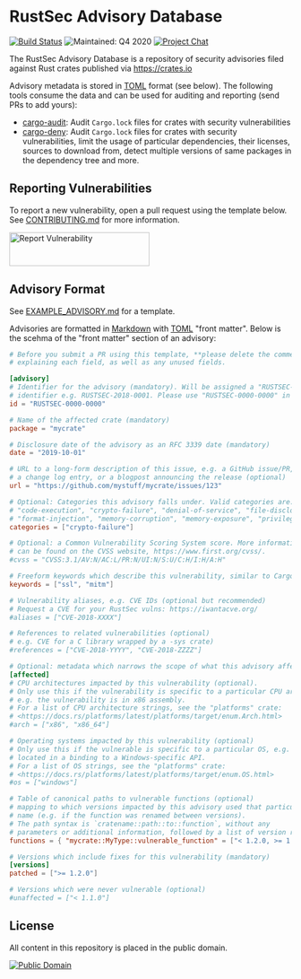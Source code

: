 # RustSec Advisory Database

[![Build Status][build-image]][build-link]
![Maintained: Q4 2020][maintained-image]
[![Project Chat][chat-image]][chat-link]

The RustSec Advisory Database is a repository of security advisories filed
against Rust crates published via https://crates.io

Advisory metadata is stored in [TOML] format (see below). The following tools
consume the data and can be used for auditing and reporting (send PRs to add yours):

* [cargo-audit]: Audit `Cargo.lock` files for crates with security vulnerabilities
* [cargo-deny]: Audit `Cargo.lock` files for crates with security vulnerabilities, limit the usage of particular dependencies, their licenses, sources to download from, detect multiple versions of same packages in the dependency tree and more.

## Reporting Vulnerabilities

To report a new vulnerability, open a pull request using the template below.
See [CONTRIBUTING.md] for more information.

<a href="https://github.com/RustSec/advisory-db/blob/master/CONTRIBUTING.md">
  <img alt="Report Vulnerability" width="250px" height="60px" src="https://rustsec.org/assets/img/report-vuln-button.svg">
</a>

## Advisory Format

See [EXAMPLE_ADVISORY.md] for a template.

Advisories are formatted in [Markdown] with [TOML] "front matter".
Below is the scehma of the "front matter" section of an advisory:

```toml
# Before you submit a PR using this template, **please delete the comments**
# explaining each field, as well as any unused fields.

[advisory]
# Identifier for the advisory (mandatory). Will be assigned a "RUSTSEC-YYYY-NNNN"
# identifier e.g. RUSTSEC-2018-0001. Please use "RUSTSEC-0000-0000" in PRs.
id = "RUSTSEC-0000-0000"

# Name of the affected crate (mandatory)
package = "mycrate"

# Disclosure date of the advisory as an RFC 3339 date (mandatory)
date = "2019-10-01"

# URL to a long-form description of this issue, e.g. a GitHub issue/PR,
# a change log entry, or a blogpost announcing the release (optional)
url = "https://github.com/mystuff/mycrate/issues/123"

# Optional: Categories this advisory falls under. Valid categories are:
# "code-execution", "crypto-failure", "denial-of-service", "file-disclosure"
# "format-injection", "memory-corruption", "memory-exposure", "privilege-escalation"
categories = ["crypto-failure"]

# Optional: a Common Vulnerability Scoring System score. More information
# can be found on the CVSS website, https://www.first.org/cvss/.
#cvss = "CVSS:3.1/AV:N/AC:L/PR:N/UI:N/S:U/C:H/I:H/A:H"

# Freeform keywords which describe this vulnerability, similar to Cargo (optional)
keywords = ["ssl", "mitm"]

# Vulnerability aliases, e.g. CVE IDs (optional but recommended)
# Request a CVE for your RustSec vulns: https://iwantacve.org/
#aliases = ["CVE-2018-XXXX"]

# References to related vulnerabilities (optional)
# e.g. CVE for a C library wrapped by a -sys crate)
#references = ["CVE-2018-YYYY", "CVE-2018-ZZZZ"]

# Optional: metadata which narrows the scope of what this advisory affects
[affected]
# CPU architectures impacted by this vulnerability (optional).
# Only use this if the vulnerability is specific to a particular CPU architecture,
# e.g. the vulnerability is in x86 assembly.
# For a list of CPU architecture strings, see the "platforms" crate:
# <https://docs.rs/platforms/latest/platforms/target/enum.Arch.html>
#arch = ["x86", "x86_64"]

# Operating systems impacted by this vulnerability (optional)
# Only use this if the vulnerable is specific to a particular OS, e.g. it was
# located in a binding to a Windows-specific API.
# For a list of OS strings, see the "platforms" crate:
# <https://docs.rs/platforms/latest/platforms/target/enum.OS.html>
#os = ["windows"]

# Table of canonical paths to vulnerable functions (optional)
# mapping to which versions impacted by this advisory used that particular
# name (e.g. if the function was renamed between versions). 
# The path syntax is `cratename::path::to::function`, without any
# parameters or additional information, followed by a list of version reqs.
functions = { "mycrate::MyType::vulnerable_function" = ["< 1.2.0, >= 1.1.0"] }

# Versions which include fixes for this vulnerability (mandatory)
[versions]
patched = [">= 1.2.0"]

# Versions which were never vulnerable (optional)
#unaffected = ["< 1.1.0"]
```

## License

All content in this repository is placed in the public domain.

[![Public Domain](http://i.creativecommons.org/p/zero/1.0/88x31.png)](https://github.com/RustSec/advisory-db/blob/master/LICENSE.txt)

[//]: # (badges)

[build-image]: https://github.com/rustsec/advisory-db/workflows/Validate/badge.svg
[build-link]: https://github.com/rustsec/advisory-db/actions
[maintained-image]: https://img.shields.io/maintenance/yes/2020.svg
[chat-image]: https://img.shields.io/badge/zulip-join_chat-blue.svg
[chat-link]: https://rust-lang.zulipchat.com/#narrow/stream/146229-wg-secure-code/

[//]: # (general links)

[EXAMPLE_ADVISORY.md]: https://github.com/RustSec/advisory-db/blob/master/EXAMPLE_ADVISORY.md
[Markdown]: https://www.markdownguide.org/
[TOML]: https://github.com/toml-lang/toml
[cargo-audit]: https://github.com/rustsec/cargo-audit
[cargo-deny]: https://github.com/EmbarkStudios/cargo-deny
[CONTRIBUTING.md]: https://github.com/RustSec/advisory-db/blob/master/CONTRIBUTING.md
